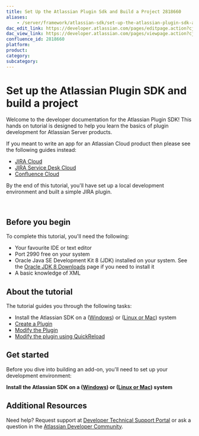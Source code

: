 ```yaml
---
title: Set Up the Atlassian Plugin Sdk and Build a Project 2818660
aliases:
    - /server/framework/atlassian-sdk/set-up-the-atlassian-plugin-sdk-and-build-a-project-2818660.html
dac_edit_link: https://developer.atlassian.com/pages/editpage.action?cjm=wozere&pageId=2818660
dac_view_link: https://developer.atlassian.com/pages/viewpage.action?cjm=wozere&pageId=2818660
confluence_id: 2818660
platform:
product:
category:
subcategory:
---
```

# Set up the Atlassian Plugin SDK and build a project

Welcome to the developer documentation for the Atlassian Plugin SDK! This hands on tutorial is designed to help you learn the basics of plugin development for Atlassian Server products.

If you meant to write an app for an Atlassian Cloud product then please see the following guides instead:

-   [JIRA Cloud](https://developer.atlassian.com/cloud/jira/platform/getting-started/)
-   [JIRA Service Desk Cloud](https://developer.atlassian.com/cloud/jira/service-desk/getting-started/)
-   [Confluence Cloud](https://developer.atlassian.com/cloud/confluence/getting-started/)

By the end of this tutorial, you'll have set up a local development environment and built a simple JIRA plugin.

 

## Before you begin

To complete this tutorial, you'll need the following:

-   Your favourite IDE or text editor
-   Port 2990 free on your system
-   Oracle Java SE Development Kit 8 (JDK) installed on your system. See the <a href="http://www.oracle.com/technetwork/java/javase/downloads/jdk8-downloads-2133151.html" class="external-link">Oracle JDK 8 Downloads</a> page if you need to install it
-   A basic knowledge of XML 

## About the tutorial

The tutorial guides you through the following tasks:

-   Install the Atlassian SDK on a ([Windows](https://developer.atlassian.com/docs/getting-started/set-up-the-atlassian-plugin-sdk-and-build-a-project/install-the-atlassian-sdk-on-a-windows-system)) or ([Linux or Mac](https://developer.atlassian.com/display/DOCS/Install+the+Atlassian+SDK+on+a+Linux+or+Mac+system)) system
-   [Create a Plugin](https://developer.atlassian.com/display/DOCS/Create+a+HelloWorld+Plugin+Project)
-   [Modify the Plugin](/server/framework/atlassian-sdk/modify-the-plugin-41236025.html)
-   [Modify the plugin using QuickReload](/server/framework/atlassian-sdk/modify-the-plugin-using-quickreload-41236017.html)

## Get started

Before you dive into building an add-on, you'll need to set up your development environment:

**Install the Atlassian SDK on a ([Windows](https://developer.atlassian.com/docs/getting-started/set-up-the-atlassian-plugin-sdk-and-build-a-project/install-the-atlassian-sdk-on-a-windows-system)) or ([Linux or Mac](https://developer.atlassian.com/display/DOCS/Install+the+Atlassian+SDK+on+a+Linux+or+Mac+system)) system**

## Additional Resources

Need help? Request support at <a href="https://ecosystem.atlassian.net/servicedesk/customer/portal/14" class="external-link">Developer Technical Support Portal</a> or ask a question in the <a href="https://community.developer.atlassian.com/t/welcome-to-the-community/84" class="external-link">Atlassian Developer Community</a>.

























